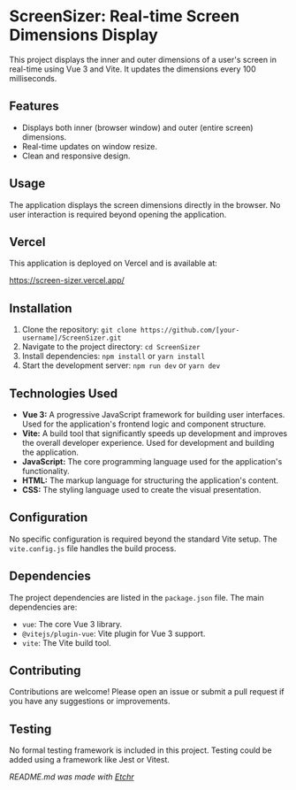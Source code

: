 # ScreenSizer: Real-time Screen Dimensions Display
This project displays the inner and outer dimensions of a user's screen in real-time using Vue 3 and Vite.  It updates the dimensions every 100 milliseconds.

## Features
*   Displays both inner (browser window) and outer (entire screen) dimensions.
*   Real-time updates on window resize.
*   Clean and responsive design.

## Usage
The application displays the screen dimensions directly in the browser.  No user interaction is required beyond opening the application.

## Vercel
This application is deployed on Vercel and is available at: 

https://screen-sizer.vercel.app/


## Installation
1.  Clone the repository: `git clone https://github.com/[your-username]/ScreenSizer.git`
2.  Navigate to the project directory: `cd ScreenSizer`
3.  Install dependencies: `npm install` or `yarn install`
4.  Start the development server: `npm run dev` or `yarn dev`

## Technologies Used
*   **Vue 3:** A progressive JavaScript framework for building user interfaces.  Used for the application's frontend logic and component structure.
*   **Vite:** A build tool that significantly speeds up development and improves the overall developer experience.  Used for development and building the application.
*   **JavaScript:**  The core programming language used for the application's functionality.
*   **HTML:**  The markup language for structuring the application's content.
*   **CSS:** The styling language used to create the visual presentation.

## Configuration
No specific configuration is required beyond the standard Vite setup.  The `vite.config.js` file handles the build process.

## Dependencies
The project dependencies are listed in the `package.json` file.  The main dependencies are:

*   `vue`: The core Vue 3 library.
*   `@vitejs/plugin-vue`: Vite plugin for Vue 3 support.
*   `vite`: The Vite build tool.

## Contributing
Contributions are welcome! Please open an issue or submit a pull request if you have any suggestions or improvements.

## Testing
No formal testing framework is included in this project.  Testing could be added using a framework like Jest or Vitest.

*README.md was made with [Etchr](https://etchr.dev)*
